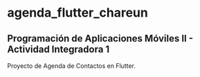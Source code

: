 # agenda_flutter_chareun
## Programación de Aplicaciones Móviles II - Actividad Integradora 1

Proyecto de Agenda de Contactos en Flutter.
